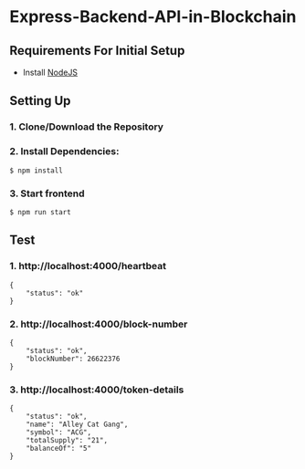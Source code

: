# Express-Backend-API-in-Blockchain

## Requirements For Initial Setup
- Install [NodeJS](https://nodejs.org/en/)

## Setting Up
### 1. Clone/Download the Repository

### 2. Install Dependencies:
`$ npm install`

### 3. Start frontend
`$ npm run start`

## Test

### 1. http://localhost:4000/heartbeat
```
{
    "status": "ok"
}
```

### 2. http://localhost:4000/block-number
```
{
    "status": "ok",
    "blockNumber": 26622376
}
```

### 3. http://localhost:4000/token-details
```
{
    "status": "ok",
    "name": "Alley Cat Gang",
    "symbol": "ACG",
    "totalSupply": "21",
    "balanceOf": "5"
}
```